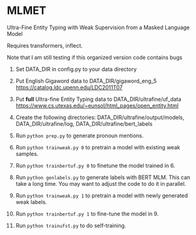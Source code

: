 # MLMET
Ultra-Fine Entity Typing with Weak Supervision from a Masked Language Model

Requires transformers, inflect.

Note that I am still testing if this organized version code contains bugs

1. Set DATA_DIR in config.py to your data directory

2. Put English Gigaword data to DATA_DIR/gigaword_eng_5
https://catalog.ldc.upenn.edu/LDC2011T07
   
3. Put **full** Ultra-fine Entity Typing data to DATA_DIR/ultrafine/uf_data
https://www.cs.utexas.edu/~eunsol/html_pages/open_entity.html

4. Create the following directories:
DATA_DIR/ultrafine/output/models, DATA_DIR/ultrafine/log, DATA_DIR/ultrafine/bert_labels

5. Run 
   ```python prep.py``` 
   to generate pronoun mentions.
   
6. Run
```python trainweak.py 0```
   to pretrain a model with existing weak samples.
   
7. Run
```python trainbertuf.py 0```
   to finetune the model trained in 6.
   
8. Run
```python genlabels.py```
   to generate labels with BERT MLM. This can take a long time. You may want to adjust the code to do it in parallel. 
   
9. Run
```python trainweak.py 1```
   to pretrain a model with newly generated weak labels.
   
10. Run 
    ```python trainbertuf.py 1```
    to fine-tune the model in 9.

11. Run
```python trainufst.py```
    to do self-training.
    
